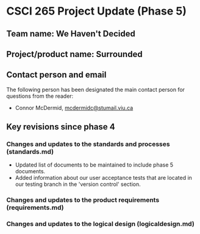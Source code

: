 # CSCI 265 Project Update (Phase 5)

## Team name: We Haven't Decided

## Project/product name: Surrounded

## Contact person and email

The following person has been designated the main contact person for questions from the reader:

 - Connor McDermid, mcdermidc@stumail.viu.ca

## Key revisions since phase 4

### Changes and updates to the standards and processes (standards.md)
* Updated list of documents to be maintained to include phase 5 documents.
* Added information about our user acceptance tests that are located in our testing branch in the 'version control' section.

### Changes and updates to the product requirements (requirements.md)

### Changes and updates to the logical design (logicaldesign.md)


